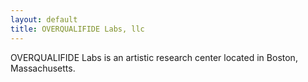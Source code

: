```yaml
---
layout: default 
title: OVERQUALIFIDE Labs, llc
---
```

<div class="welcome">
  <p>
    <span class="line">OVERQUALIFIDE Labs is an</span>
    <span class="line">artistic research center</span>
    <span class="line">located in Boston, Massachusetts.</span>
  </p>
</div><!-- /.welcome -->
